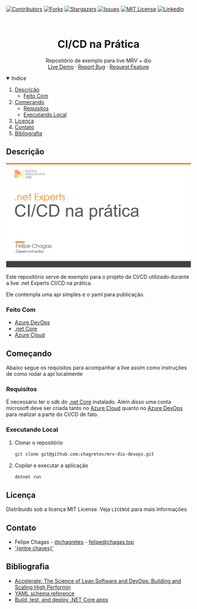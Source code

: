 <!--
*** Thanks for checking out the Best-README-Template. If you have a suggestion
*** that would make this better, please fork the repo and create a pull request
*** or simply open an issue with the tag "enhancement".
*** Thanks again! Now go create something AMAZING! :D
-->



<!-- PROJECT SHIELDS -->
<!--
*** I'm using markdown "reference style" links for readability.
*** Reference links are enclosed in brackets [ ] instead of parentheses ( ).
*** See the bottom of this document for the declaration of the reference variables
*** for contributors-url, forks-url, etc. This is an optional, concise syntax you may use.
*** https://www.markdownguide.org/basic-syntax/#reference-style-links
-->
[![Contributors][contributors-shield]][contributors-url]
[![Forks][forks-shield]][forks-url]
[![Stargazers][stars-shield]][stars-url]
[![Issues][issues-shield]][issues-url]
[![MIT License][license-shield]][license-url]
[![LinkedIn][linkedin-shield]][linkedin-url]



<!-- PROJECT LOGO -->
<br />
<p align="center">

  <h1 align="center">CI/CD na Prática</h1>

  <p align="center">
    Repositório de exemplo para live MRV + dio
    <br />
    <a href="https://webapppreparacaolive.azurewebsites.net/Cat?image=true">Live Demo</a>
    ·
    <a href="https://github.com/chagretes/mrv-dio-devops/issues">Report Bug</a>
    ·
    <a href="https://github.com/chagretes/mrv-dio-devops/issues">Request Feature</a>
  </p>
</p>



<!-- TABLE OF CONTENTS -->
<details open="open">
  <summary>Indice</summary>
  <ol>
    <li>
      <a href="#descrição">Descrição</a>
      <ul>
        <li><a href="#feito-com">Feito Com</a></li>
      </ul>
    </li>
    <li>
      <a href="#começando">Começando</a>
      <ul>
        <li><a href="#requisitos">Requisitos</a></li>
        <li><a href="#executando-local">Executando Local</a></li>
      </ul>
    </li>
    <li><a href="#licença">Licença</a></li>
    <li><a href="#contato">Contato</a></li>
    <li><a href="#bibliografia">Bibliografia</a></li>
  </ol>
</details>



<!-- Descrição -->
## Descrição

[![Capa][product-screenshot]](https://example.com)

Este repositório serve de exemplo para o projeto de CI/CD utilizado durante a live .net Experts CI/CD na prática.

Ele contempla uma api simples e o yaml para publicação.

### Feito Com

* [Azure DevOps](https://azure.microsoft.com/pt-br/services/devops/)
* [.net Core](https://dotnet.microsoft.com/download/dotnet/3.1)
* [Azure Cloud](https://portal.azure.com/)



<!-- Começando -->
## Começando

Abaixo segue os requisitos para acompanhar a live assim como instruções de como rodar a api localmente

### Requisitos

É necessário ter o sdk do [.net Core](https://dotnet.microsoft.com/download/dotnet/3.1) instalado. Além disso uma conta microsoft deve ser criada tanto no [Azure Cloud](https://portal.azure.com/) quanto no [Azure DevOps](https://azure.microsoft.com/pt-br/services/devops/) para realizar a parte do CI/CD de fato.

### Executando Local

1. Clonar o repositório
   ```sh
   git clone git@github.com:chagretes/mrv-dio-devops.git
   ```
2. Copilar e executar a aplicação
   ```sh
   dotnet run
   ```

<!-- LICENSE -->
## Licença

Distribuido sob a licença MIT License. Veja `LICENSE` para mais informações.



<!-- CONTACT -->
## Contato

* Felipe Chagas - [@chagretes](https://www.linkedin.com/in/chagretes/) - felipe@chagas.top
* ['{entre chaves}'](https://open.spotify.com/show/1ub9YZKamdMKdKbLia4YrX)
<!-- ACKNOWLEDGEMENTS -->
## Bibliografia
* [Accelerate: The Science of Lean Software and DevOps: Building and Scaling High Performin](https://www.amazon.com.br/Accelerate-Software-Performing-Technology-Organizations/dp/1942788339)
* [YAML schema reference](https://docs.microsoft.com/en-us/azure/devops/pipelines/yaml-schema?view=azure-devops&tabs=schema%2Cparameter-schema)
* [Build, test, and deploy .NET Core apps](https://docs.microsoft.com/en-us/azure/devops/pipelines/ecosystems/dotnet-core?view=azure-devops&tabs=dotnetfive)





<!-- MARKDOWN LINKS & IMAGES -->
<!-- https://www.markdownguide.org/basic-syntax/#reference-style-links -->
[contributors-shield]: https://img.shields.io/github/contributors/chagretes/mrv-dio-devops.svg?style=for-the-badge
[contributors-url]: https://github.com/chagretes/mrv-dio-devops/graphs/contributors
[forks-shield]: https://img.shields.io/github/forks/chagretes/mrv-dio-devops.svg?style=for-the-badge
[forks-url]: https://github.com/chagretes/mrv-dio-devops/network/members
[stars-shield]: https://img.shields.io/github/stars/chagretes/mrv-dio-devops.svg?style=for-the-badge
[stars-url]: https://github.com/chagretes/mrv-dio-devops/stargazers
[issues-shield]: https://img.shields.io/github/issues/chagretes/mrv-dio-devops.svg?style=for-the-badge
[issues-url]: https://github.com/chagretes/mrv-dio-devops/issues
[license-shield]: https://img.shields.io/github/license/chagretes/mrv-dio-devops.svg?style=for-the-badge
[license-url]: https://github.com/chagretes/mrv-dio-devops/blob/master/LICENSE.txt
[linkedin-shield]: https://img.shields.io/badge/-LinkedIn-black.svg?style=for-the-badge&logo=linkedin&colorB=555
[linkedin-url]: https://www.linkedin.com/in/chagretes/
[product-screenshot]: images/capa.png
